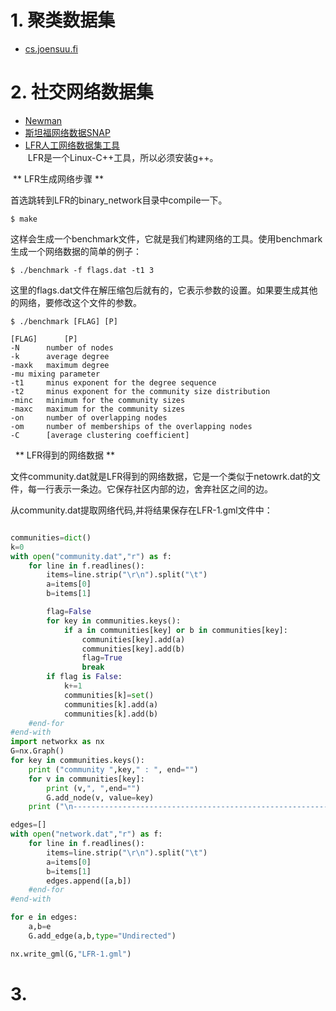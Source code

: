 


# 1. 聚类数据集

+ [cs.joensuu.fi](http://cs.joensuu.fi/sipu/datasets/)



# 2. 社交网络数据集

+ [Newman](http://www-personal.umich.edu/~mejn/netdata/)  
+ [斯坦福网络数据SNAP](http://snap.stanford.edu/data/index.html)  
+ [LFR人工网络数据集工具](http://santo.fortunato.googlepages.com/benchmark.tgz)  
  LFR是一个Linux-C++工具，所以必须安装g++。 
  
  ** LFR生成网络步骤 **

首选跳转到LFR的binary_network目录中compile一下。
```
$ make
```

这样会生成一个benchmark文件，它就是我们构建网络的工具。使用benchmark生成一个网络数据的简单的例子：

```
$ ./benchmark -f flags.dat -t1 3
```

这里的flags.dat文件在解压缩包后就有的，它表示参数的设置。如果要生成其他的网络，要修改这个文件的参数。

```
$ ./benchmark [FLAG] [P]

[FLAG]		[P]
-N		number of nodes
-k		average degree
-maxk	maximum degree
-mu	mixing parameter
-t1		minus exponent for the degree sequence
-t2		minus exponent for the community size distribution
-minc	minimum for the community sizes
-maxc	maximum for the community sizes
-on		number of overlapping nodes
-om		number of memberships of the overlapping nodes
-C		[average clustering coefficient]
```
   ** LFR得到的网络数据 **

文件community.dat就是LFR得到的网络数据，它是一个类似于netowrk.dat的文件，每一行表示一条边。它保存社区内部的边，舍弃社区之间的边。

从community.dat提取网络代码,并将结果保存在LFR-1.gml文件中：

```python

communities=dict()
k=0
with open("community.dat","r") as f:
	for line in f.readlines():
		items=line.strip("\r\n").split("\t")
		a=items[0]
		b=items[1]

		flag=False
		for key in communities.keys():
			if a in communities[key] or b in communities[key]:
				communities[key].add(a)
				communities[key].add(b)
				flag=True
				break
		if flag is False:
			k+=1
			communities[k]=set()
			communities[k].add(a)
			communities[k].add(b)
	#end-for
#end-with
import networkx as nx
G=nx.Graph()
for key in communities.keys():
	print ("community ",key," : ", end="")
	for v in communities[key]:
		print (v,", ",end="")
		G.add_node(v, value=key)
	print ("\n----------------------------------------------------------------------------")

edges=[]
with open("network.dat","r") as f:
	for line in f.readlines():
		items=line.strip("\r\n").split("\t")
		a=items[0]
		b=items[1]
		edges.append([a,b])
	#end-for
#end-with

for e in edges:
	a,b=e
	G.add_edge(a,b,type="Undirected")

nx.write_gml(G,"LFR-1.gml")
```

# 3. 


